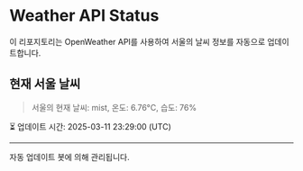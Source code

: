 
# Weather API Status

이 리포지토리는 OpenWeather API를 사용하여 서울의 날씨 정보를 자동으로 업데이트합니다.

## 현재 서울 날씨
> 서울의 현재 날씨: mist, 온도: 6.76°C, 습도: 76%

⏳ 업데이트 시간: 2025-03-11 23:29:00 (UTC)

---
자동 업데이트 봇에 의해 관리됩니다.

